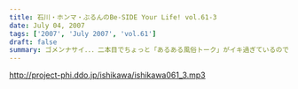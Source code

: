 ```yaml
---
title: 石川・ホンマ・ぶるんのBe-SIDE Your Life! vol.61-3
date: July 04, 2007
tags: ['2007', 'July 2007', 'vol.61']
draft: false
summary: ゴメンナサイ．．．二本目でちょっと「あるある風俗トーク」がイキ過ぎているのではないか．．．！？というご指摘があるやもやと思っている次第です。まぁ、許してやって下さいナ。とも言いながら、石川サンの叫び声が響き渡る三本目に。ちょっと短めですがそんな理由ももちろん入れ込みです〜。NAMAE
---
```


http://project-phi.ddo.jp/ishikawa/ishikawa061_3.mp3
